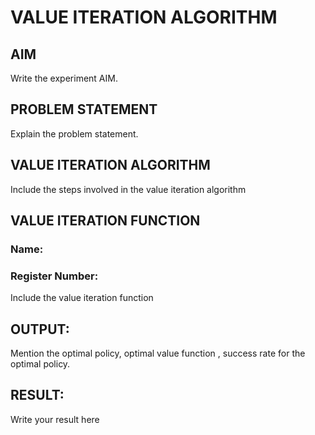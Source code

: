 # VALUE ITERATION ALGORITHM

## AIM
Write the experiment AIM.

## PROBLEM STATEMENT
Explain the problem statement.

## VALUE ITERATION ALGORITHM
Include the steps involved in the value iteration algorithm

## VALUE ITERATION FUNCTION
### Name:
### Register Number:
Include the value iteration function

## OUTPUT:
Mention the optimal policy, optimal value function , success rate for the optimal policy.

## RESULT:

Write your result here
